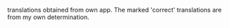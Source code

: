 translations obtained from own app. The marked 'correct' translations are from my own determination.